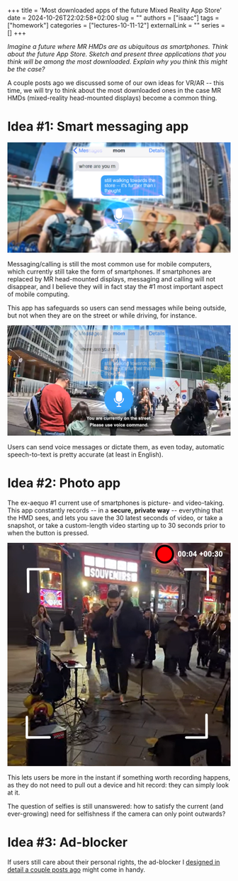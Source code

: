+++
title = 'Most downloaded apps of the future Mixed Reality App Store'
date = 2024-10-26T22:02:58+02:00
slug = ""
authors = ["isaac"]
tags = ["homework"]
categories = ["lectures-10-11-12"]
externalLink = ""
series = []
+++

_Imagine a future where MR HMDs are as ubiquitous as smartphones. Think about the future App Store. Sketch and present three applications that you think will be among the most downloaded. Explain why you think this might be the case?_

A couple posts ago we discussed some of our own ideas for VR/AR -- this time, we will try to think about the most downloaded ones in the case MR HMDs (mixed-reality head-mounted displays) become a common thing.

# Idea #1: Smart messaging app

![messaging](images/ok.png)

Messaging/calling is still the most common use for mobile computers, which currently still take the form of smartphones. If smartphones are replaced by MR head-mounted displays, messaging and calling will not disappear, and I believe they will in fact stay the #1 most important aspect of mobile computing.

This app has safeguards so users can send messages while being outside, but not when they are on the street or while driving, for instance. 

![messaging](images/streetv2.png)

Users can send voice messages or dictate them, as even today, automatic speech-to-text is pretty accurate (at least in English).


# Idea #2: Photo app

The ex-aequo #1 current use of smartphones is picture- and video-taking. This app constantly records -- in a **secure, private way** -- everything that the HMD sees, and lets you save the 30 latest seconds of video, or take a snapshot, or take a custom-length video starting up to 30 seconds prior to when the button is pressed. 

![MR photo app](images/photo.png)

This lets users be more in the instant if something worth recording happens, as they do not need to pull out a device and hit record: they can simply look at it.

The question of selfies is still unanswered: how to satisfy the current (and ever-growing) need for selfishness if the camera can only point outwards?


# Idea #3: Ad-blocker

If users still care about their personal rights, the ad-blocker I [designed in detail a couple posts ago](https://patoracode.github.io/varblog/posts/prototyping/#idea-3-arxr-adblocker) might come in handy.